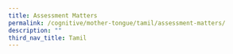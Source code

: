 ```yaml
---
title: Assessment Matters
permalink: /cognitive/mother-tongue/tamil/assessment-matters/
description: ""
third_nav_title: Tamil
---
```



